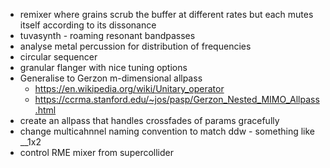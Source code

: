 * remixer where grains scrub the buffer at different rates but each mutes itself according to its dissonance
* tuvasynth - roaming resonant bandpasses
* analyse metal percussion for distribution of frequencies
* circular sequencer
* granular flanger with nice tuning options
* Generalise to Gerzon m-dimensional allpass 
  * https://en.wikipedia.org/wiki/Unitary_operator
  * https://ccrma.stanford.edu/~jos/pasp/Gerzon_Nested_MIMO_Allpass.html
* create an allpass that handles crossfades of params gracefully
* change multicahnnel naming convention to match ddw - something like __1x2
* control RME mixer from supercollider